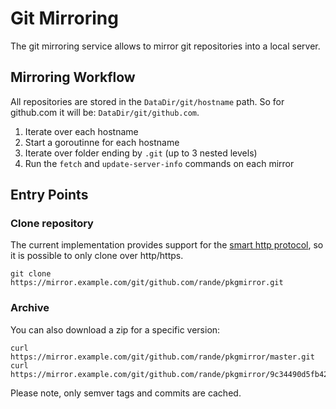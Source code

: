 Git Mirroring
=============

The git mirroring service allows to mirror git repositories into a local server.

Mirroring Workflow
------------------

All repositories are stored in the ``DataDir/git/hostname`` path. So for github.com it will be: ``DataDir/git/github.com``.

1. Iterate over each hostname
2. Start a goroutinne for each hostname
3. Iterate over folder ending by ``.git`` (up to 3 nested levels)
4. Run the ``fetch`` and ``update-server-info`` commands on each mirror

Entry Points
------------

### Clone repository

The current implementation provides support for the [smart http protocol](https://git-scm.com/book/tr/v2/Git-on-the-Server-The-Protocols), so
 it is possible to only clone over http/https.
 
    git clone https://mirror.example.com/git/github.com/rande/pkgmirror.git
    
### Archive

You can also download a zip for a specific version:

    curl https://mirror.example.com/git/github.com/rande/pkgmirror/master.git
    curl https://mirror.example.com/git/github.com/rande/pkgmirror/9c34490d5fb421d45bb8634b84308995b407fb4b.git

Please note, only semver tags and commits are cached.

